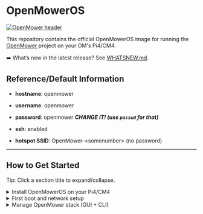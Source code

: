 # OpenMowerOS

[![OpenMower header](.github/img/open_mower_header.jpg)](https://github.com/ClemensElflein/OpenMower)

This repository contains the official OpenMowerOS image for running the [OpenMower](https://github.com/ClemensElflein/OpenMower) project on your OM's Pi4/CM4.

➡️ What’s new in the latest release? See [WHATSNEW.md](./WHATSNEW.md).

## Reference/Default Information

- **hostname**: openmower

- **username**: openmower

- **password**: openmower ***CHANGE IT! (use `passwd` for that)***

- **ssh**: enabled

- **hotspot SSID**: OpenMower-\<somenumber\> (no password)


***

## How to Get Started

Tip: Click a section title to expand/collapse.

<details>
<summary>Install OpenMowerOS on your Pi4/CM4</summary>


1. Flash the latest image (link TODO) to an SD card, preferably using [**Raspberry Pi** Imager](https://www.raspberrypi.com/software/).

2. ***Optional: Raspberry Pi Imager configuration***<br>
   When prompted by Raspberry Pi Imager, you can change some custom settings:
   1. As shown here, but never use a username other than `openmower`!<br>
   ![General Settings](.github/img/rpimager_general.png)
   2. You may also add your SSH public key for quicker SSH login;
   password login remains active (even if it's an either/or selection).<br>
   ![SSH Settings](.github/img/rpimager_ssh.png)
   
</details>

<details>
<summary>First boot and network setup</summary>

3. After writing the image, eject the card, insert it into your mowers Pi4 or xCore, and turn it on.

4. Your Pi will boot multiple times.<br>
   ***Sometimes, after the first boot, it may fail to reboot*** (red LED near the HDMI plug remains on, whereas the green one doesn't flicker anymore). If that happens, a power cycle will get it back on track.

5. ***If you skipped step 2: Comitup hotspot***<br>
If you didn't enter your Wifi settings when asked for the custom settings during Pi Imager (see step 2), or if you accidentally entered the wrong Wifi settings:

   1. After a short time, an "OpenMower-\<somenumber>" Wifi hotspot should appear. Connect to it.

   2. Once you are connected to the OpenMower-\<somenumber> hotspot, your default browser should open automatically and display the WiFi configuration page (if not, open http://10.41.0.1).

      <p align="center"><img src=".github/img/comitup_hotspot.png" style="width:50%"></p>

   3. Click on your home WiFi and fill in your password.

   4. The hotspot will disappear and the mower should connect to your WiFi.

6. Try pinging your mower via `ping openmower` (or the hostname you entered during Pi Imager). If the host can't be found, check your router for the mower's IP address.

7.  SSH into your mower via `ssh openmower@openmower` or `ssh openmower@<your hostname or mower's IP address>` (password 'openmower' or the one you entered during Raspberry Pi Imager).

8. ***Optional:***<br>
   1. If you didn't configure a custom password during step 2, change your password now via `passwd`.
   2. Use `raspi-config` to change keyboard, timezone, WLAN country and the like (if not configured in Raspberry Pi Imager's custom settings).


 </details>

<details>
<summary>Manage OpenMower stack (GUI + CLI)</summary>
<br>
'Dockge' (a container manager GUI) gets automatically pulled and started after a couple of minutes (after final boot).<br>
For each relevant GUI action, a CLI alternative is available via the `openmower` helper script; both are listed below.<br><br>

9. Connect to the container manager:
   - GUI: Open <http://openmower:5001> (or your individual hostname if changed), and create a Dockge admin user with your preferred credentials:<br>
   ![Create Admin Account](.github/img/dockge_01.jpg)
   - CLI: SSH into your Pi: `ssh openmower@openmower` (or your configured hostname).

10. Configure the stack (.env)
    - GUI: 
      ![](.github/img/dockge_02_select_and_edit.jpg)
      ![](.github/img/dockge_03_edit.jpg)
      ![](.github/img/dockge_04_save.jpg)
    - CLI: `mcedit /opt/stacks/openmower/.env`

11. Start the stack (inclusive initial pull)
    - GUI: 
      ![](.github/img/dockge_05_start.jpg)
    - CLI:
      ```
      openmower pull
      openmower start
      ```

12. Check status and open the OpenMower webApp
    - GUI:
      ![](.github/img/dockge_06_active.jpg)
      - CLI: `openmower status` should list three services (mosquitto, nginx, and openmower), all with status 'up'.<br>
         If so, open a browser and visit http://openmower:8080 (or your configured hostname).

</details>

